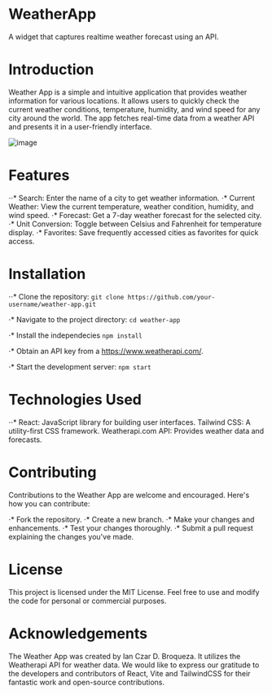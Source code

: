# WeatherApp
A widget that captures realtime weather forecast using an API.

# Introduction
Weather App is a simple and intuitive application that provides weather information for various locations. It allows users to quickly check the current weather conditions, temperature, humidity, and wind speed for any city around the world. The app fetches real-time data from a weather API and presents it in a user-friendly interface.

![image](https://github.com/ICBroqueza/WeatherApp/assets/87902211/6fca2f9d-0c7f-4533-8bfc-26737043f981)

# Features
⋅⋅* Search: Enter the name of a city to get weather information.
⋅* Current Weather: View the current temperature, weather condition, humidity, and wind speed.
⋅* Forecast: Get a 7-day weather forecast for the selected city.
⋅* Unit Conversion: Toggle between Celsius and Fahrenheit for temperature display.
⋅* Favorites: Save frequently accessed cities as favorites for quick access.

# Installation
⋅⋅* Clone the repository:
`git clone https://github.com/your-username/weather-app.git`

⋅* Navigate to the project directory:
`cd weather-app`

⋅* Install the independecies
`npm install`

⋅* Obtain an API key from a https://www.weatherapi.com/.

⋅* Start the development server:
`npm start`

# Technologies Used
⋅⋅*
React: JavaScript library for building user interfaces.
Tailwind CSS: A utility-first CSS framework.
Weatherapi.com API: Provides weather data and forecasts.

# Contributing
Contributions to the Weather App are welcome and encouraged. Here's how you can contribute:

⋅* Fork the repository.
⋅* Create a new branch.
⋅* Make your changes and enhancements.
⋅* Test your changes thoroughly.
⋅* Submit a pull request explaining the changes you've made.

# License
This project is licensed under the MIT License. Feel free to use and modify the code for personal or commercial purposes.

# Acknowledgements
The Weather App was created by Ian Czar D. Broqueza. It utilizes the Weatherapi API for weather data. We would like to express our gratitude to the developers and contributors of React, Vite and TailwindCSS for their fantastic work and open-source contributions.
